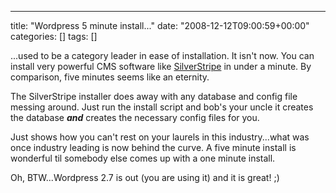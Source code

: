 ---
title: "Wordpress 5 minute install..."
date: "2008-12-12T09:00:59+00:00"
categories: []
tags: []

...used to be a category leader in ease of installation. It isn't now. You can install very powerful CMS software like <a href="http://www.silverstripe.org/blog/">SilverStripe</a> in under a minute. By comparison, five minutes seems like an eternity.

The SilverStripe installer does away with any database and config file messing around. Just run the install script and bob's your uncle it creates the database <em><strong>and</strong></em> creates the necessary config files for you.

Just shows how you can't rest on your laurels in this industry...what was once industry leading is now behind the curve. A five minute install is wonderful til somebody else comes up with a one minute install.

Oh, BTW...Wordpress 2.7 is out (you are using it) and it is great! ;)
